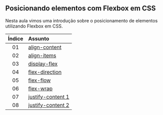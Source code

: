 ## Posicionando elementos com Flexbox em CSS

Nesta aula vimos uma introdução sobre o posicionamento de elementos utilizando Flexbox em CSS.

|Índice|Assunto|
|:----:|:------|
|01|[align-content](https://github.com/DheniMoura/DIO-Bootacamp-Santander-2022/blob/main/01%20-%20Introdu%C3%A7%C3%A3o%20a%20cria%C3%A7%C3%A3o%20de%20websites%20com%20HTML5%20e%20CSS3/Aula%2002%20-%20Introdu%C3%A7%C3%A3o%20a%20Flexbox%20Pt1/align-content.html)|
|02|[align-items](https://github.com/DheniMoura/DIO-Bootacamp-Santander-2022/blob/main/01%20-%20Introdu%C3%A7%C3%A3o%20a%20cria%C3%A7%C3%A3o%20de%20websites%20com%20HTML5%20e%20CSS3/Aula%2002%20-%20Introdu%C3%A7%C3%A3o%20a%20Flexbox%20Pt1/align-items.html)|
|03|[display-flex](https://github.com/DheniMoura/DIO-Bootacamp-Santander-2022/blob/main/01%20-%20Introdu%C3%A7%C3%A3o%20a%20cria%C3%A7%C3%A3o%20de%20websites%20com%20HTML5%20e%20CSS3/Aula%2002%20-%20Introdu%C3%A7%C3%A3o%20a%20Flexbox%20Pt1/display-flex.html)|
|04|[flex-direction](https://github.com/DheniMoura/DIO-Bootacamp-Santander-2022/blob/main/01%20-%20Introdu%C3%A7%C3%A3o%20a%20cria%C3%A7%C3%A3o%20de%20websites%20com%20HTML5%20e%20CSS3/Aula%2002%20-%20Introdu%C3%A7%C3%A3o%20a%20Flexbox%20Pt1/flex-direction.html)|
|05|[flex-flow](https://github.com/DheniMoura/DIO-Bootacamp-Santander-2022/blob/main/01%20-%20Introdu%C3%A7%C3%A3o%20a%20cria%C3%A7%C3%A3o%20de%20websites%20com%20HTML5%20e%20CSS3/Aula%2002%20-%20Introdu%C3%A7%C3%A3o%20a%20Flexbox%20Pt1/flex-flow.html)|
|06|[flex-wrap](https://github.com/DheniMoura/DIO-Bootacamp-Santander-2022/blob/main/01%20-%20Introdu%C3%A7%C3%A3o%20a%20cria%C3%A7%C3%A3o%20de%20websites%20com%20HTML5%20e%20CSS3/Aula%2002%20-%20Introdu%C3%A7%C3%A3o%20a%20Flexbox%20Pt1/flex-wrap.html)|
|07|[justify-content 1](https://github.com/DheniMoura/DIO-Bootacamp-Santander-2022/blob/main/01%20-%20Introdu%C3%A7%C3%A3o%20a%20cria%C3%A7%C3%A3o%20de%20websites%20com%20HTML5%20e%20CSS3/Aula%2002%20-%20Introdu%C3%A7%C3%A3o%20a%20Flexbox%20Pt1/justify-content%201.html)|
|08|[justify-content 2](https://github.com/DheniMoura/DIO-Bootacamp-Santander-2022/blob/main/01%20-%20Introdu%C3%A7%C3%A3o%20a%20cria%C3%A7%C3%A3o%20de%20websites%20com%20HTML5%20e%20CSS3/Aula%2002%20-%20Introdu%C3%A7%C3%A3o%20a%20Flexbox%20Pt1/justify-content%202.html)|
